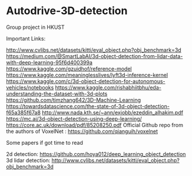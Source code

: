 # Autodrive-3D-detection
Group project in HKUST


Important Links:

http://www.cvlibs.net/datasets/kitti/eval_object.php?obj_benchmark=3d
https://medium.com/@SmartLabAI/3d-object-detection-from-lidar-data-with-deep-learning-95f6d400399a
https://www.kaggle.com/gzuidhof/reference-model
https://www.kaggle.com/meaninglesslives/lyft3d-inference-kernel
https://www.kaggle.com/c/3d-object-detection-for-autonomous-vehicles/notebooks
https://www.kaggle.com/rishabhiitbhu/eda-understanding-the-dataset-with-3d-plots
https://github.com/timzhang642/3D-Machine-Learning 
https://towardsdatascience.com/the-state-of-3d-object-detection-f65a385f67a8
http://www.nada.kth.se/~ann/exjobb/ezeddin_alhakim.pdf
https://mc.ai/3d-object-detection-using-deep-learning/
https://core.ac.uk/download/pdf/85208250.pdf
Official Github repo from the authors of VoxelNet : https://github.com/qianguih/voxelnet

Some papers if got time to read

2d detection: https://github.com/hoya012/deep_learning_object_detection
3d lidar detection: http://www.cvlibs.net/datasets/kitti/eval_object.php?obj_benchmark=3d
